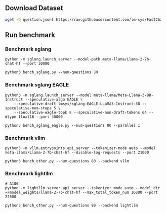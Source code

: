 ## Download Dataset

```sh
wget -O question.jsonl https://raw.githubusercontent.com/lm-sys/FastChat/main/fastchat/llm_judge/data/mt_bench/question.jsonl
```

## Run benchmark

### Benchmark sglang
```
python -m sglang.launch_server --model-path meta-llama/Llama-2-7b-chat-hf --port 30000
```

```
python3 bench_sglang.py --num-questions 80
```

### Benchmark sglang EAGLE
```
python3 -m sglang.launch_server --model meta-llama/Meta-Llama-3-8B-Instruct --speculative-algo EAGLE \
    --speculative-draft lmsys/sglang-EAGLE-LLaMA3-Instruct-8B --speculative-num-steps 5 \
    --speculative-eagle-topk 8 --speculative-num-draft-tokens 64 --dtype float16 --port 30000
```

```
python3 bench_sglang_eagle.py --num-questions 80 --parallel 1
```


### Benchmark vllm
```
python3 -m vllm.entrypoints.api_server --tokenizer-mode auto --model meta-llama/Llama-2-7b-chat-hf --disable-log-requests --port 21000
```

```
python3 bench_other.py --num-questions 80 --backend vllm
```


### Benchmark lightllm
```
# A10G
python -m lightllm.server.api_server --tokenizer_mode auto --model_dir ~/model_weights/llama-2-7b-chat-hf --max_total_token_num 16000 --port 22000
```

```
python3 bench_other.py --num-questions 80 --backend lightllm
```
